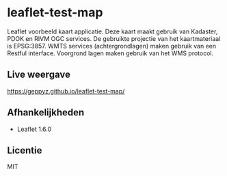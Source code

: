 # leaflet-test-map
Leaflet voorbeeld kaart applicatie.
Deze kaart maakt gebruik van Kadaster, PDOK en RIVM OGC services.
De gebruikte projectie van het kaartmateriaal is EPSG:3857.
WMTS services (achtergrondlagen) maken gebruik van een Restful interface.
Voorgrond lagen maken gebruik van het WMS protocol. 

## Live weergave
https://geppyz.github.io/leaflet-test-map/

## Afhankelijkheden
- Leaflet 1.6.0

## Licentie
MIT
